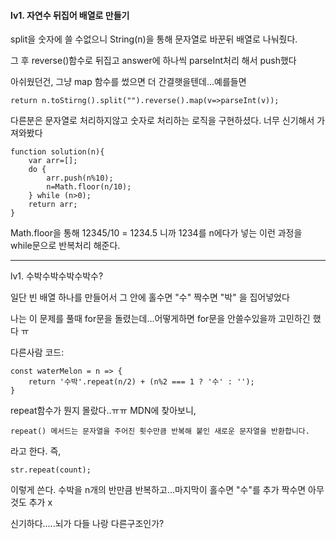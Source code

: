 #### lv1. 자연수 뒤집어 배열로 만들기

split을 숫자에 쓸 수없으니 String(n)을 통해 문자열로 바꾼뒤 배열로 나눠줬다.

그 후 reverse()함수로 뒤집고 answer에 하나씩 parseInt처리 해서 push했다

아쉬웠던건, 그냥 map 함수를 썼으면 더 간결햇을텐데...예를들면

```
return n.toStirng().split("").reverse().map(v=>parseInt(v));
```

다른분은 문자열로 처리하지않고 숫자로 처리하는 로직을 구현하셨다. 너무 신기해서 가져와봤다

```
function solution(n){
    var arr=[];
    do {
        arr.push(n%10);
        n=Math.floor(n/10);
    } while (n>0);
    return arr;
}
```

Math.floor을 통해 12345/10 = 1234.5 니까 1234를 n에다가 넣는 이런 과정을 while문으로 반복처리 해준다.

---

lv1. 수박수박수박수박수?

일단 빈 배열 하나를 만들어서 그 안에 홀수면 "수" 짝수면 "박" 을 집어넣었다

나는 이 문제를 풀때 for문을 돌렸는데...어떻게하면 for문을 안쓸수있을까 고민하긴 했다 ㅠ

다른사람 코드:

```
const waterMelon = n => {
    return '수박'.repeat(n/2) + (n%2 === 1 ? '수' : '');
}
```

repeat함수가 뭔지 몰랐다..ㅠㅠ MDN에 찾아보니,

`repeat() 메서드는 문자열을 주어진 횟수만큼 반복해 붙인 새로운 문자열을 반환합니다.`

라고 한다. 즉,

```
str.repeat(count);
```

이렇게 쓴다.
수박을 n개의 반만큼 반복하고...마지막이 홀수면 "수"를 추가 짝수면 아무것도 추가 x

신기하다.....뇌가 다들 나랑 다른구조인가?
